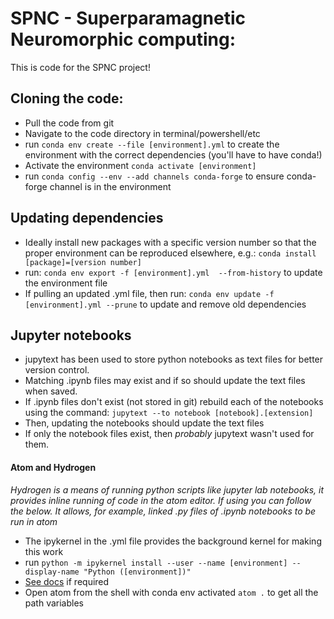 # SPNC - Superparamagnetic Neuromorphic computing:

This is code for the SPNC project!

## Cloning the code:

- Pull the code from git
- Navigate to the code directory in terminal/powershell/etc
- run `conda env create --file [environment].yml` to create the environment with the correct dependencies (you'll have to have conda!)
- Activate the environment `conda activate [environment]`
- run `conda config --env --add channels conda-forge` to ensure conda-forge channel is in the environment


## Updating dependencies
-  Ideally install new packages with a specific version number so that the proper environment can be reproduced elsewhere, e.g.: `conda install [package]=[version number]`
- run: `conda env export -f [environment].yml  --from-history` to update the environment file
- If pulling an updated .yml file, then run: `conda env update -f [environment].yml --prune` to update and remove old dependencies

## Jupyter notebooks
- jupytext has been used to store python notebooks as text files for better version control.
- Matching .ipynb files may exist and if so should update the text files when saved.
- If .ipynb files don't exist (not stored in git) rebuild each of the notebooks using the command: `jupytext --to notebook [notebook].[extension]`
- Then, updating the notebooks should update the text files
- If only the notebook files exist, then *probably* jupytext wasn't used for them.

#### Atom and Hydrogen
*Hydrogen is a means of running python scripts like jupyter lab notebooks, it provides inline running of code in the atom editor. If using you can follow the below. It allows, for example, linked .py files of .ipynb notebooks to be run in atom*
- The ipykernel in the .yml file provides the background kernel for making this work
- run `python -m ipykernel install --user --name [environment] --display-name "Python ([environment])"`
- [See docs](https://ipython.readthedocs.io/en/stable/install/kernel_install.html) if required
- Open atom from the shell with conda env activated `atom .` to get all the path variables
